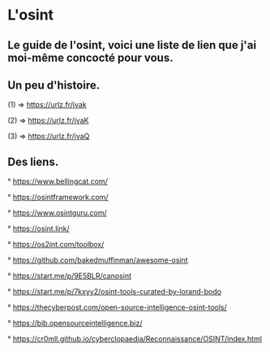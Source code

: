 # L'osint

## Le guide de l'osint, voici une liste de lien que j'ai moi-même concocté pour vous.

Un peu d'histoire.
------------------

(1) => https://urlz.fr/jvak

(2) => https://urlz.fr/jvaK

(3) => https://urlz.fr/jvaQ

Des liens.
----------

° https://www.bellingcat.com/

° https://osintframework.com/

° https://www.osintguru.com/

° https://osint.link/

° https://os2int.com/toolbox/

° https://github.com/bakedmuffinman/awesome-osint

° https://start.me/p/9E5BLR/canosint

° https://start.me/p/7kxyy2/osint-tools-curated-by-lorand-bodo

° https://thecyberpost.com/open-source-intelligence-osint-tools/

° https://bib.opensourceintelligence.biz/

° https://cr0mll.github.io/cyberclopaedia/Reconnaissance/OSINT/index.html


